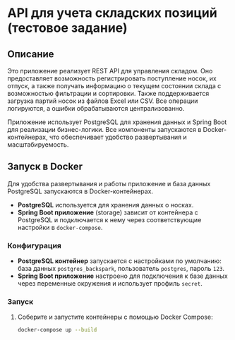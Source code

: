 # API для учета складских позиций (тестовое задание)

## Описание
Это приложение реализует REST API для управления складом. Оно предоставляет возможность регистрировать поступление носок, их отпуск, а также получать информацию о текущем состоянии склада с возможностью фильтрации и сортировки. Также поддерживается загрузка партий носок из файлов Excel или CSV. Все операции логируются, а ошибки обрабатываются централизованно.

Приложение использует PostgreSQL для хранения данных и Spring Boot для реализации бизнес-логики. Все компоненты запускаются в Docker-контейнерах, что обеспечивает удобство развертывания и масштабируемость.

## Запуск в Docker
Для удобства развертывания и работы приложение и база данных PostgreSQL запускаются в Docker-контейнерах.

- **PostgreSQL** используется для хранения данных о носках.
- **Spring Boot приложение** (storage) зависит от контейнера с PostgreSQL и подключается к нему через соответствующие настройки в `docker-compose`.

### Конфигурация
- **PostgreSQL контейнер** запускается с настройками по умолчанию: база данных `postgres_backspark`, пользователь `postgres`, пароль `123`.
- **Spring Boot приложение** настроено для подключения к базе данных через переменные окружения и использует профиль `secret`.

### Запуск
1. Соберите и запустите контейнеры с помощью Docker Compose:
   ```bash
   docker-compose up --build
